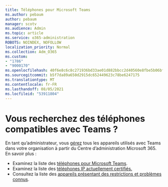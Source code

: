 ```yaml
---
title: Téléphones pour Microsoft Teams
ms.author: pebaum
author: pebaum
manager: scotv
ms.audience: Admin
ms.topic: article
ms.service: o365-administration
ROBOTS: NOINDEX, NOFOLLOW
localization_priority: Normal
ms.collection: Adm_O365
ms.custom:
- "1786"
- "9000170"
ms.openlocfilehash: 40f6e8c6c8c271936bd33ae01d882bbcc2d40560e8fbe5b06bf9d12788f116d4
ms.sourcegitcommit: b5f7da89a650d2915dc652449623c78be6247175
ms.translationtype: MT
ms.contentlocale: fr-FR
ms.lasthandoff: 08/05/2021
ms.locfileid: "53911804"
---
```

# <a name="are-you-looking-for-phones-that-are-compatible-with-teams"></a>Vous recherchez des téléphones compatibles avec Teams ?

En tant qu’administrateur, vous [gérez](https://docs.microsoft.com/microsoftteams/device-management) tous les appareils utilisés avec Teams dans votre organisation à partir du Centre d’administration Microsoft 365. En savoir plus : 

- Examinez la liste des [téléphones pour Microsoft Teams](https://docs.microsoft.com/microsoftteams/phones-for-teams). 
- Examinez la liste des [téléphones IP actuellement certifiés.](https://docs.microsoft.com/microsoftteams/teams-ip-phones#currently-certified-ip-phones) 
- Consultez la liste des [appareils présentant des restrictions et problèmes connus](https://support.office.com/article/control-calls-using-a-headset-in-teams-65d6e104-444d-4013-b8c2-f11317dd69a8). 